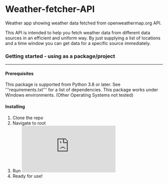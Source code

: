 # Weather-fetcher-API

Weather app showing weather data fetched from openweathermap.org API.

This API is intended to help you fetch weather data from different data sources in an efficient and uniform way. By just supplying a list of locations and a time window you can get data for a specific source immediately.

### Getting started - using as a package/project
---

#### Prerequisites
This package is supported from Python 3.8 or later. See '''requirements.txt''' for a list of dependencies. This package works under Windows environments. (Other Operating Systems not tested)

#### Installing

1. Clone the repo
2. Navigate to root
3. Run ![main file](https://github.com/Kate-Pol/Weather-fetcher-API/blob/main/main.py)
4. Ready for use!


